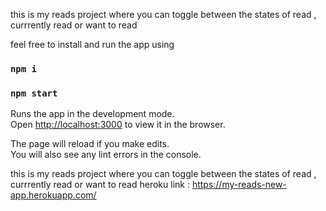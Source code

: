 this is my reads project where you can toggle between the states of read , currrently read or want to read
 
 feel free to install and run the app using
  ### `npm i `


### `npm start`

Runs the app in the development mode.\
Open [http://localhost:3000](http://localhost:3000) to view it in the browser.

The page will reload if you make edits.\
You will also see any lint errors in the console.

this is my reads project where you can toggle between the states of read , currrently read or want to read
heroku link : https://my-reads-new-app.herokuapp.com/
